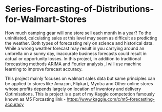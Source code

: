 # Series-Forcasting-of-Distributions-for-Walmart-Stores

How much camping gear will one store sell each month in a year? To the uninitiated, calculating sales at this level may seem as difficult as predicting the weather. Both types of forecasting rely on science and historical data. While a wrong weather forecast may result in you carrying around an umbrella on a sunny day, inaccurate business forecasts could result in actual or opportunity losses. In this project, in addition to traditional forecasting methods ARIMA and Fourier analysis ,I will  use machine learning to improve forecast accuracy.

This project mainly focuses on walmart sales data but same principles can be applied to stores like Amazon, Flipkart, Myntra and Other online stores whose profits depends largely on location of inventory and delivery Optimisations. This is project is a part of my Kaggle competetion famously known as M5 Forcasting link - https://www.kaggle.com/c/m5-forecasting-accuracy
